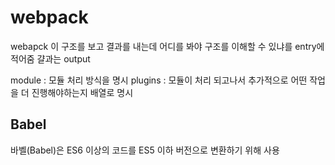 # webpack

webapck 이 구조를 보고 결과를 내는데 어디를 봐야 구조를 이해할 수 있냐를 entry에 적어줌
걀과는 output

module : 모듈 처리 방식을 명시
plugins : 모듈이 처리 되고나서 추가적으로 어떤 작업을 더 진행해야하는지 배열로 명시

## Babel

바벨(Babel)은 ES6 이상의 코드를 ES5 이하 버전으로 변환하기 위해 사용
